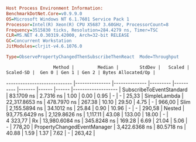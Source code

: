 ```ini

Host Process Environment Information:
BenchmarkDotNet.Core=v0.9.9.0
OS=Microsoft Windows NT 6.1.7601 Service Pack 1
Processor=Intel(R) Xeon(R) CPU X5687 3.60GHz, ProcessorCount=8
Frequency=3515830 ticks, Resolution=284.4279 ns, Timer=TSC
CLR=MS.NET 4.0.30319.42000, Arch=32-bit RELEASE
GC=Concurrent Workstation
JitModules=clrjit-v4.6.1076.0

Type=ObservePropertyChangedThenSubscribeThenReact  Mode=Throughput  

```
                      Method |         Median |        StdDev |   Scaled | Scaled-SD |  Gen 0 | Gen 1 | Gen 2 | Bytes Allocated/Op |
---------------------------- |--------------- |-------------- |--------- |---------- |------- |------ |------ |------------------- |
    SubscribeToEventStandard |     83.1709 ns |     2.7316 ns |     1.00 |      0.00 |   0.95 |     - |     - |              25,33 |
                SimpleLambda | 22,317.8653 ns |   478.7970 ns |   267.38 |     10.10 |  29.50 |  4.75 |     - |             966,00 |
                        Slim |  2,155.5894 ns |    34.1012 ns |    25.84 |      0.90 |  10.96 |     - |     - |             290,58 |
                      Nested | 93,775.6429 ns | 2,129.8626 ns | 1,117.11 |     43.08 | 133.00 | 18.00 |     - |           4 323,77 |
                          Rx | 13,980.6084 ns |   345.8248 ns |   169.28 |      6.69 |  21.04 |  5.06 |     - |             778,20 |
 PropertyChangedEventManager |  3,422.6368 ns |    80.5718 ns |    40.88 |      1.59 |   1.37 |  7.62 |     - |             263,42 |
